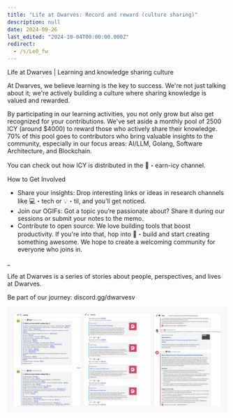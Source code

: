 ```yaml
---
title: "Life at Dwarves: Record and reward (culture sharing)"
description: null
date: 2024-09-26
last_edited: "2024-10-04T00:00:00.000Z"
redirect:
  - /s/Le0_fw
---
```


Life at Dwarves | Learning and knowledge sharing culture

At Dwarves, we believe learning is the key to success. We're not just talking about it; we're actively building a culture where sharing knowledge is valued and rewarded.

By participating in our learning activities, you not only grow but also get recognized for your contributions. We've set aside a monthly pool of 2500 ICY (around $4000) to reward those who actively share their knowledge. 70% of this pool goes to contributors who bring valuable insights to the community, especially in our focus areas: AI/LLM, Golang, Software Architecture, and Blockchain.

You can check out how ICY is distributed in the 🧊・earn-icy channel.

How to Get Involved

- Share your insights: Drop interesting links or ideas in research channels like 💻・tech or 💡・til, and you’ll get noticed.
- Join our OGIFs: Got a topic you’re passionate about? Share it during our sessions or submit your notes to the memo.
- Contribute to open source: We love building tools that boost productivity. If you're into that, hop into 🦄・build and start creating something awesome.
  We hope to create a welcoming community for everyone who joins in.

\_

Life at Dwarves is a series of stories about people, perspectives, and lives at Dwarves.

Be part of our journey: discord.gg/dwarvesv

![](assets/notion-image-1744012185146-q296s.webp)
